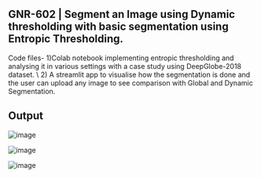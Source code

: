 ## GNR-602 | Segment an Image using Dynamic thresholding with basic segmentation using Entropic Thresholding.
Code files-
 1)Colab notebook implementing entropic thresholding and analysing it in various settings with a case study using DeepGlobe-2018 dataset. \\
 2) A streamlit app to visualise how the segmentation is done and the user can upload any image to see comparison with Global and Dynamic Segmentation.

## Output
![image](https://github.com/user-attachments/assets/b5efea2b-299e-4e16-919b-6257878c1f77)

![image](https://github.com/user-attachments/assets/d5192abd-e335-4cf7-8fb0-f1a631b31d09)


![image](https://github.com/user-attachments/assets/311a9c39-7558-4fb5-ba0c-d88ca4e92954)
